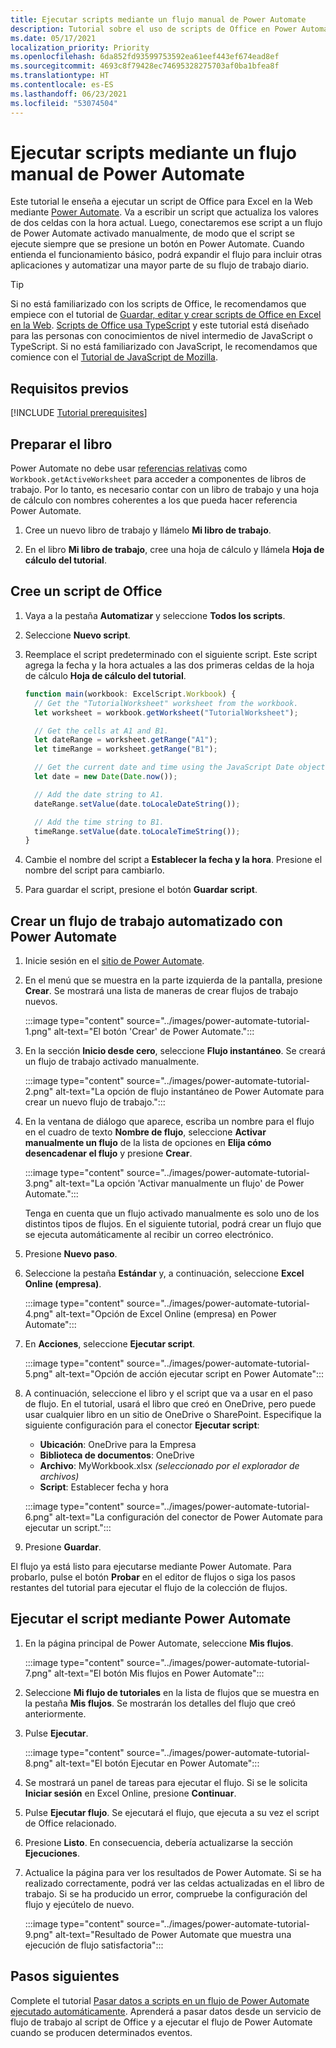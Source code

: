 ```yaml
---
title: Ejecutar scripts mediante un flujo manual de Power Automate
description: Tutorial sobre el uso de scripts de Office en Power Automate mediante un desencadenador manual.
ms.date: 05/17/2021
localization_priority: Priority
ms.openlocfilehash: 6da852fd93599753592ea61eef443ef674ead8ef
ms.sourcegitcommit: 4693c8f79428ec74695328275703af0ba1bfea8f
ms.translationtype: HT
ms.contentlocale: es-ES
ms.lasthandoff: 06/23/2021
ms.locfileid: "53074504"
---
```

# <a name="call-scripts-from-a-manual-power-automate-flow"></a>Ejecutar scripts mediante un flujo manual de Power Automate

Este tutorial le enseña a ejecutar un script de Office para Excel en la Web mediante [Power Automate](https://flow.microsoft.com). Va a escribir un script que actualiza los valores de dos celdas con la hora actual. Luego, conectaremos ese script a un flujo de Power Automate activado manualmente, de modo que el script se ejecute siempre que se presione un botón en Power Automate. Cuando entienda el funcionamiento básico, podrá expandir el flujo para incluir otras aplicaciones y automatizar una mayor parte de su flujo de trabajo diario.

> [!TIP]
> Si no está familiarizado con los scripts de Office, le recomendamos que empiece con el tutorial de [Guardar, editar y crear scripts de Office en Excel en la Web](excel-tutorial.md). [Scripts de Office usa TypeScript](../overview/code-editor-environment.md) y este tutorial está diseñado para las personas con conocimientos de nivel intermedio de JavaScript o TypeScript. Si no está familiarizado con JavaScript, le recomendamos que comience con el [Tutorial de JavaScript de Mozilla](https://developer.mozilla.org/docs/Web/JavaScript/Guide/Introduction).

## <a name="prerequisites"></a>Requisitos previos

[!INCLUDE [Tutorial prerequisites](../includes/power-automate-tutorial-prerequisites.md)]

## <a name="prepare-the-workbook"></a>Preparar el libro

Power Automate no debe usar [referencias relativas](../testing/power-automate-troubleshooting.md#avoid-relative-references) como `Workbook.getActiveWorksheet` para acceder a componentes de libros de trabajo. Por lo tanto, es necesario contar con un libro de trabajo y una hoja de cálculo con nombres coherentes a los que pueda hacer referencia Power Automate.

1. Cree un nuevo libro de trabajo y llámelo **Mi libro de trabajo**.

2. En el libro **Mi libro de trabajo**, cree una hoja de cálculo y llámela **Hoja de cálculo del tutorial**.

## <a name="create-an-office-script"></a>Cree un script de Office

1. Vaya a la pestaña **Automatizar** y seleccione **Todos los scripts**.

2. Seleccione **Nuevo script**.

3. Reemplace el script predeterminado con el siguiente script. Este script agrega la fecha y la hora actuales a las dos primeras celdas de la hoja de cálculo **Hoja de cálculo del tutorial**.

    ```TypeScript
    function main(workbook: ExcelScript.Workbook) {
      // Get the "TutorialWorksheet" worksheet from the workbook.
      let worksheet = workbook.getWorksheet("TutorialWorksheet");

      // Get the cells at A1 and B1.
      let dateRange = worksheet.getRange("A1");
      let timeRange = worksheet.getRange("B1");

      // Get the current date and time using the JavaScript Date object.
      let date = new Date(Date.now());

      // Add the date string to A1.
      dateRange.setValue(date.toLocaleDateString());

      // Add the time string to B1.
      timeRange.setValue(date.toLocaleTimeString());
    }
    ```

4. Cambie el nombre del script a **Establecer la fecha y la hora**. Presione el nombre del script para cambiarlo.

5. Para guardar el script, presione el botón **Guardar script**.

## <a name="create-an-automated-workflow-with-power-automate"></a>Crear un flujo de trabajo automatizado con Power Automate

1. Inicie sesión en el [sitio de Power Automate](https://flow.microsoft.com).

2. En el menú que se muestra en la parte izquierda de la pantalla, presione **Crear**. Se mostrará una lista de maneras de crear flujos de trabajo nuevos.

    :::image type="content" source="../images/power-automate-tutorial-1.png" alt-text="El botón 'Crear' de Power Automate.":::

3. En la sección **Inicio desde cero**, seleccione **Flujo instantáneo**. Se creará un flujo de trabajo activado manualmente.

    :::image type="content" source="../images/power-automate-tutorial-2.png" alt-text="La opción de flujo instantáneo de Power Automate para crear un nuevo flujo de trabajo.":::

4. En la ventana de diálogo que aparece, escriba un nombre para el flujo en el cuadro de texto **Nombre de flujo**, seleccione **Activar manualmente un flujo** de la lista de opciones en **Elija cómo desencadenar el flujo** y presione **Crear**.

    :::image type="content" source="../images/power-automate-tutorial-3.png" alt-text="La opción 'Activar manualmente un flujo' de Power Automate.":::

    Tenga en cuenta que un flujo activado manualmente es solo uno de los distintos tipos de flujos. En el siguiente tutorial, podrá crear un flujo que se ejecuta automáticamente al recibir un correo electrónico.

5. Presione **Nuevo paso**.

6. Seleccione la pestaña **Estándar** y, a continuación, seleccione **Excel Online (empresa)**.

    :::image type="content" source="../images/power-automate-tutorial-4.png" alt-text="Opción de Excel Online (empresa) en Power Automate":::

7. En **Acciones**, seleccione **Ejecutar script**.

    :::image type="content" source="../images/power-automate-tutorial-5.png" alt-text="Opción de acción ejecutar script en Power Automate":::

8. A continuación, seleccione el libro y el script que va a usar en el paso de flujo. En el tutorial, usará el libro que creó en OneDrive, pero puede usar cualquier libro en un sitio de OneDrive o SharePoint. Especifique la siguiente configuración para el conector **Ejecutar script**:

    - **Ubicación**: OneDrive para la Empresa
    - **Biblioteca de documentos**: OneDrive
    - **Archivo**: MyWorkbook.xlsx *(seleccionado por el explorador de archivos)*
    - **Script**: Establecer fecha y hora

    :::image type="content" source="../images/power-automate-tutorial-6.png" alt-text="La configuración del conector de Power Automate para ejecutar un script.":::

9. Presione **Guardar**.

El flujo ya está listo para ejecutarse mediante Power Automate. Para probarlo, pulse el botón **Probar** en el editor de flujos o siga los pasos restantes del tutorial para ejecutar el flujo de la colección de flujos.

## <a name="run-the-script-through-power-automate"></a>Ejecutar el script mediante Power Automate

1. En la página principal de Power Automate, seleccione **Mis flujos**.

    :::image type="content" source="../images/power-automate-tutorial-7.png" alt-text="El botón Mis flujos en Power Automate":::

2. Seleccione **Mi flujo de tutoriales** en la lista de flujos que se muestra en la pestaña **Mis flujos**. Se mostrarán los detalles del flujo que creó anteriormente.

3. Pulse **Ejecutar**.

    :::image type="content" source="../images/power-automate-tutorial-8.png" alt-text="El botón Ejecutar en Power Automate":::

4. Se mostrará un panel de tareas para ejecutar el flujo. Si se le solicita **Iniciar sesión** en Excel Online, presione **Continuar**.

5. Pulse **Ejecutar flujo**. Se ejecutará el flujo, que ejecuta a su vez el script de Office relacionado.

6. Presione **Listo**. En consecuencia, debería actualizarse la sección **Ejecuciones**.

7. Actualice la página para ver los resultados de Power Automate. Si se ha realizado correctamente, podrá ver las celdas actualizadas en el libro de trabajo. Si se ha producido un error, compruebe la configuración del flujo y ejecútelo de nuevo.

    :::image type="content" source="../images/power-automate-tutorial-9.png" alt-text="Resultado de Power Automate que muestra una ejecución de flujo satisfactoria":::

## <a name="next-steps"></a>Pasos siguientes

Complete el tutorial [Pasar datos a scripts en un flujo de Power Automate ejecutado automáticamente](excel-power-automate-trigger.md). Aprenderá a pasar datos desde un servicio de flujo de trabajo al script de Office y a ejecutar el flujo de Power Automate cuando se producen determinados eventos.
